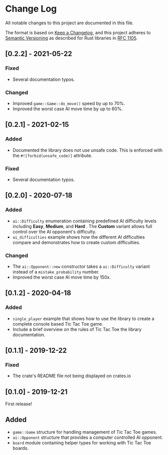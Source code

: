 # Change Log
All notable changes to this project are documented in this file.

The format is based on [Keep a Changelog](https://keepachangelog.com/en/1.0.0/),
and this project adheres to [Semantic Versioning](https://semver.org/spec/v2.0.0.html)
as described for Rust libraries in
[RFC 1105](https://github.com/rust-lang/rfcs/blob/master/text/1105-api-evolution.md).


## [0.2.2] - 2021-05-22

### Fixed
* Several documentation typos.

### Changed
* Improved `game::Game::do_move()` speed by up to 70%.
* Improved the worst case AI move time by up to 60%.


## [0.2.1] - 2021-02-15

### Added
* Documented the library does not use unsafe code. This is enforced with the
  `#![forbid(unsafe_code)]` attribute. 

### Fixed
* Several documentation typos.


## [0.2.0] - 2020-07-18

### Added
* `ai::Difficulty` enumeration containing predefined AI difficulty levels
  including **Easy**, **Medium**, and **Hard** . The **Custom** variant allows
  full control over the AI opponent's difficulty.
* `ai_difficulties` example shows how the different AI difficulties compare and
  demonstrates how to create custom difficulties.

### Changed
* The `ai::Opponent::new` constructor takes a `ai::Difficulty` variant instead
  of a `mistake_probability` number.
* Improved the worst case AI move time by 150x.


## [0.1.2] - 2020-04-18

### Added
* `single_player` example that shows how to use the library to create a complete
  console based Tic Tac Toe game.
* Include a brief overview on the rules of Tic Tac Toe the library documentation.


## [0.1.1] - 2019-12-22

### Fixed
* The crate's README file not being displayed on crates.io


## [0.1.0] - 2019-12-21
First release!

## Added
* `game::Game` structure for handling management of Tic Tac Toe games.
* `ai::Opponent` structure that provides a computer controlled AI opponent.
* `board` module containing helper types for working with Tic Tac Toe boards.
